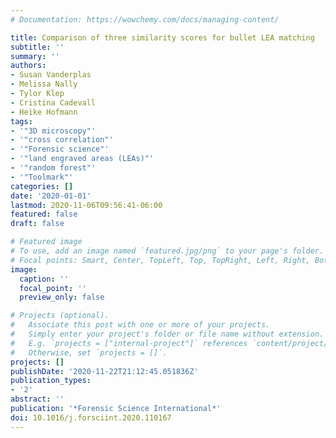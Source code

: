 ```yaml
---
# Documentation: https://wowchemy.com/docs/managing-content/

title: Comparison of three similarity scores for bullet LEA matching
subtitle: ''
summary: ''
authors:
- Susan Vanderplas
- Melissa Nally
- Tylor Klep
- Cristina Cadevall
- Heike Hofmann
tags:
- '"3D microscopy"'
- '"cross correlation"'
- '"Forensic science"'
- '"land engraved areas (LEAs)"'
- '"random forest"'
- '"Toolmark"'
categories: []
date: '2020-01-01'
lastmod: 2020-11-06T09:56:41-06:00
featured: false
draft: false

# Featured image
# To use, add an image named `featured.jpg/png` to your page's folder.
# Focal points: Smart, Center, TopLeft, Top, TopRight, Left, Right, BottomLeft, Bottom, BottomRight.
image:
  caption: ''
  focal_point: ''
  preview_only: false

# Projects (optional).
#   Associate this post with one or more of your projects.
#   Simply enter your project's folder or file name without extension.
#   E.g. `projects = ["internal-project"]` references `content/project/deep-learning/index.md`.
#   Otherwise, set `projects = []`.
projects: []
publishDate: '2020-11-22T21:12:45.051836Z'
publication_types:
- '2'
abstract: ''
publication: '*Forensic Science International*'
doi: 10.1016/j.forsciint.2020.110167
---
```

